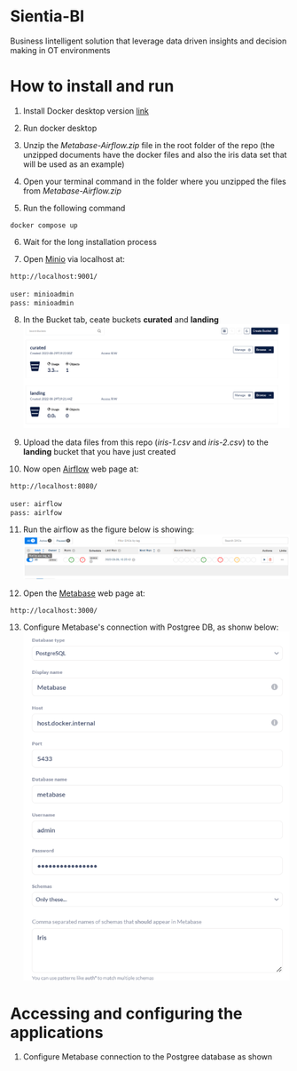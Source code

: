 # Sientia-BI
Business Iintelligent solution that leverage data driven insights and decision making in OT environments 

# How to install and run

  1. Install Docker desktop version [link](https://www.docker.com/products/docker-desktop/)
  
  2. Run docker desktop
  
  3. Unzip the *Metabase-Airflow.zip* file in the root folder of the repo (the unzipped documents have the docker files and also the iris data set that will be used as an example)
  
  4. Open your terminal command in the folder where you unzipped the files from *Metabase-Airflow.zip*
  
  5. Run the following command
  
  ```
  docker compose up
  ```
  
  6. Wait for the long installation process
  
  7. Open [Minio](https://min.io/) via localhost at:
  
  ```
  http://localhost:9001/
  
  user: minioadmin
  pass: minioadmin
  ```

  8. In the Bucket tab, ceate buckets **curated** and **landing** ![Minio bucket creation](/figures/MicrosoftTeams-image%20(1).png)
  
  9. Upload the data files from this repo (*iris-1.csv* and *iris-2.csv*) to the **landing** bucket that you have just created 
  
  10. Now open [Airflow](https://airflow.apache.org/) web page at:
  
  ```
  http://localhost:8080/
  
  user: airflow
  pass: airlfow
  ```
  
  11. Run the airflow as the figure below is showing: ![airflow_picture](/figures/MicrosoftTeams-image%20(2).png)
  
  12. Open the [Metabase](https://www.metabase.com/) web page at:

  ```
  http://localhost:3000/
 
  ```
  13. Configure Metabase's connection with Postgree DB, as shonw below:
  ![metabase_picture](/figures/MicrosoftTeams-image%20(3).png)


  # Accessing and configuring the applications
  
  1. Configure Metabase connection to the Postgree database as shown 
  


